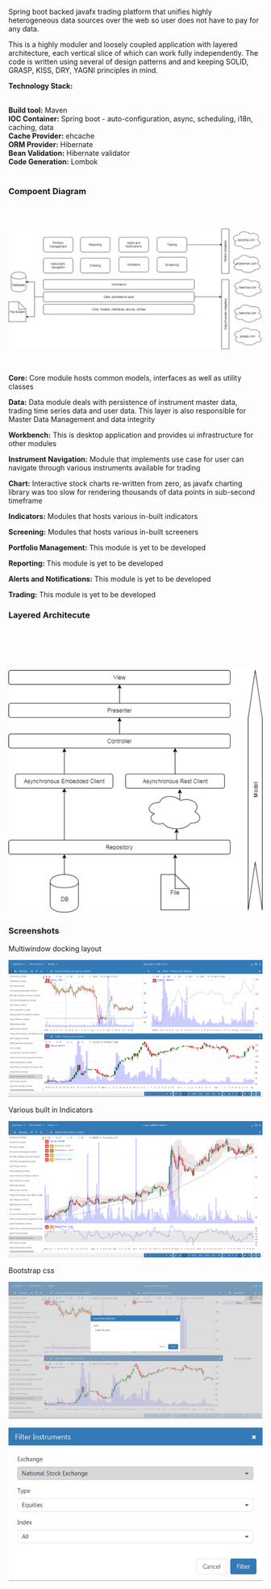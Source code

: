 <p>Spring boot backed javafx trading platform that unifies highly heterogeneous data sources over the web so user does not have to pay for any data.</p>
<p>This is a highly moduler and loosely coupled application with layered architecture, each vertical slice of which can work fully independently. The code is written using several of design patterns and and keeping SOLID, GRASP, KISS, DRY, YAGNI principles in mind.</p>

<b>Technology Stack:</b><br><br>

<b>Build tool:</b> Maven<br>
<b>IOC Container:</b> Spring boot - auto-configuration, async, scheduling, i18n, caching, data<br>
<b>Cache Provider:</b> ehcache<br>
<b>ORM Provider:</b> Hibernate<br>
<b>Bean Validation:</b> Hibernate validator<br>
<b>Code Generation:</b> Lombok<br><br>

<h3>Compoent Diagram</h3><br><br>

![Component Diagram](https://github.com/paragparalikar/stox/blob/master/stox-component-diaram.jpg)

<br>
<p><b>Core:</b> Core module hosts common models, interfaces as well as utility classes</p>
<p><b>Data:</b> Data module deals with persistence of instrument master data, trading time series data and user data. This layer is also responsible for Master Data Management and data integrity</p>
<p><b>Workbench:</b> This is desktop application and provides ui infrastructure for other modules</p>
<p><b>Instrument Navigation:</b> Module that implements use case for user can navigate through various instruments available for trading</p>
<p><b>Chart:</b> Interactive stock charts re-written from zero, as javafx charting library was too slow for rendering thousands of data points in sub-second timeframe</p>
<p><b>Indicators:</b> Modules that hosts various in-built indicators</p>
<p><b>Screening:</b> Modules that hosts various in-built screeners</p>
<p><b>Portfolio Management:</b> This module is yet to be developed</p>
<p><b>Reporting:</b> This module is yet to be developed</p>
<p><b>Alerts and Notifications:</b> This module is yet to be developed</p>
<p><b>Trading:</b> This module is yet to be developed</p>



<h3>Layered Architecute</h3><br><br><br><br>

![Layered architecture](https://github.com/paragparalikar/stox/blob/master/layered-architecture.png)

<h3>Screenshots</h3>

Multiwindow docking layout

![Bootstrap dialog](https://github.com/paragparalikar/stox/blob/master/screenshot-multiwindow.PNG)

Various built in Indicators

![Bootstrap form](https://github.com/paragparalikar/stox/blob/master/screenshot-indicators.PNG)

Bootstrap css 

![Bootstrap dialog](https://github.com/paragparalikar/stox/blob/master/screenshot-bootstrap-dialog.PNG)

![Bootstrap form](https://github.com/paragparalikar/stox/blob/master/screenshot-bootstrap-form.PNG)


